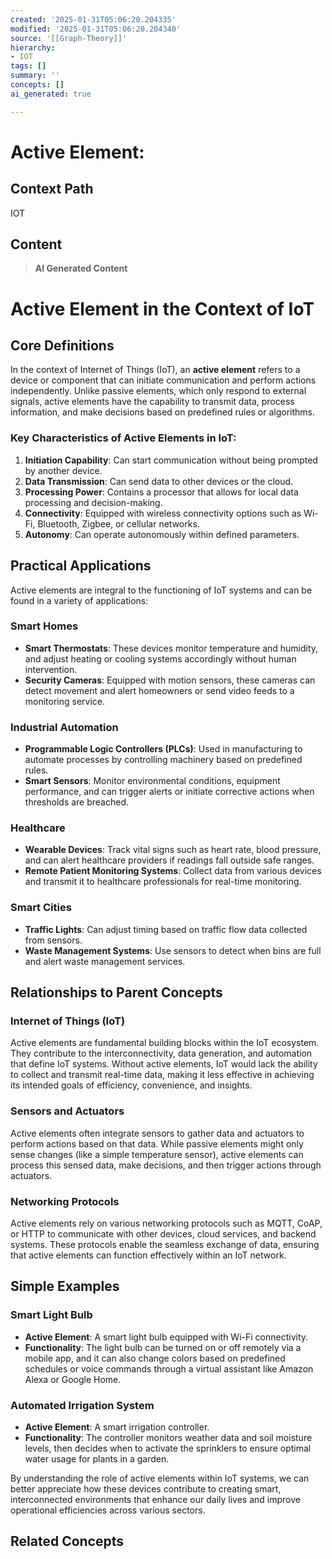 ```yaml
---
created: '2025-01-31T05:06:20.204335'
modified: '2025-01-31T05:06:20.204340'
source: '[[Graph-Theory]]'
hierarchy:
- IOT
tags: []
summary: ''
concepts: []
ai_generated: true

---
```


# Active Element:

## Context Path
IOT

## Content
> **AI Generated Content**
 # Active Element in the Context of IoT

## Core Definitions

In the context of Internet of Things (IoT), an **active element** refers to a device or component that can initiate communication and perform actions independently. Unlike passive elements, which only respond to external signals, active elements have the capability to transmit data, process information, and make decisions based on predefined rules or algorithms.

### Key Characteristics of Active Elements in IoT:
1. **Initiation Capability**: Can start communication without being prompted by another device.
2. **Data Transmission**: Can send data to other devices or the cloud.
3. **Processing Power**: Contains a processor that allows for local data processing and decision-making.
4. **Connectivity**: Equipped with wireless connectivity options such as Wi-Fi, Bluetooth, Zigbee, or cellular networks.
5. **Autonomy**: Can operate autonomously within defined parameters.

## Practical Applications

Active elements are integral to the functioning of IoT systems and can be found in a variety of applications:

### Smart Homes
- **Smart Thermostats**: These devices monitor temperature and humidity, and adjust heating or cooling systems accordingly without human intervention.
- **Security Cameras**: Equipped with motion sensors, these cameras can detect movement and alert homeowners or send video feeds to a monitoring service.

### Industrial Automation
- **Programmable Logic Controllers (PLCs)**: Used in manufacturing to automate processes by controlling machinery based on predefined rules.
- **Smart Sensors**: Monitor environmental conditions, equipment performance, and can trigger alerts or initiate corrective actions when thresholds are breached.

### Healthcare
- **Wearable Devices**: Track vital signs such as heart rate, blood pressure, and can alert healthcare providers if readings fall outside safe ranges.
- **Remote Patient Monitoring Systems**: Collect data from various devices and transmit it to healthcare professionals for real-time monitoring.

### Smart Cities
- **Traffic Lights**: Can adjust timing based on traffic flow data collected from sensors.
- **Waste Management Systems**: Use sensors to detect when bins are full and alert waste management services.

## Relationships to Parent Concepts

### Internet of Things (IoT)
Active elements are fundamental building blocks within the IoT ecosystem. They contribute to the interconnectivity, data generation, and automation that define IoT systems. Without active elements, IoT would lack the ability to collect and transmit real-time data, making it less effective in achieving its intended goals of efficiency, convenience, and insights.

### Sensors and Actuators
Active elements often integrate sensors to gather data and actuators to perform actions based on that data. While passive elements might only sense changes (like a simple temperature sensor), active elements can process this sensed data, make decisions, and then trigger actions through actuators.

### Networking Protocols
Active elements rely on various networking protocols such as MQTT, CoAP, or HTTP to communicate with other devices, cloud services, and backend systems. These protocols enable the seamless exchange of data, ensuring that active elements can function effectively within an IoT network.

## Simple Examples

### Smart Light Bulb
- **Active Element**: A smart light bulb equipped with Wi-Fi connectivity.
- **Functionality**: The light bulb can be turned on or off remotely via a mobile app, and it can also change colors based on predefined schedules or voice commands through a virtual assistant like Amazon Alexa or Google Home.

### Automated Irrigation System
- **Active Element**: A smart irrigation controller.
- **Functionality**: The controller monitors weather data and soil moisture levels, then decides when to activate the sprinklers to ensure optimal water usage for plants in a garden.

By understanding the role of active elements within IoT systems, we can better appreciate how these devices contribute to creating smart, interconnected environments that enhance our daily lives and improve operational efficiencies across various sectors.

## Related Concepts

